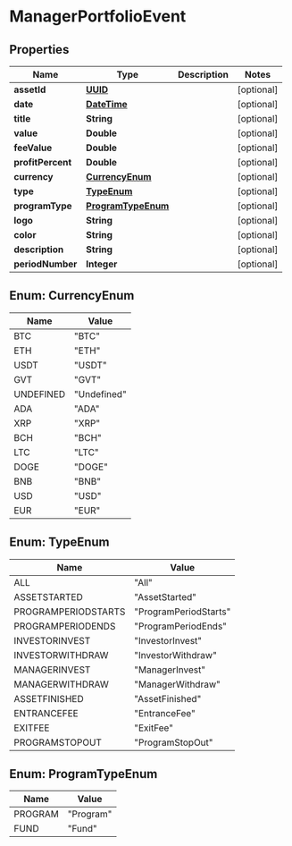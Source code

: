
# ManagerPortfolioEvent

## Properties
Name | Type | Description | Notes
------------ | ------------- | ------------- | -------------
**assetId** | [**UUID**](UUID.md) |  |  [optional]
**date** | [**DateTime**](DateTime.md) |  |  [optional]
**title** | **String** |  |  [optional]
**value** | **Double** |  |  [optional]
**feeValue** | **Double** |  |  [optional]
**profitPercent** | **Double** |  |  [optional]
**currency** | [**CurrencyEnum**](#CurrencyEnum) |  |  [optional]
**type** | [**TypeEnum**](#TypeEnum) |  |  [optional]
**programType** | [**ProgramTypeEnum**](#ProgramTypeEnum) |  |  [optional]
**logo** | **String** |  |  [optional]
**color** | **String** |  |  [optional]
**description** | **String** |  |  [optional]
**periodNumber** | **Integer** |  |  [optional]


<a name="CurrencyEnum"></a>
## Enum: CurrencyEnum
Name | Value
---- | -----
BTC | &quot;BTC&quot;
ETH | &quot;ETH&quot;
USDT | &quot;USDT&quot;
GVT | &quot;GVT&quot;
UNDEFINED | &quot;Undefined&quot;
ADA | &quot;ADA&quot;
XRP | &quot;XRP&quot;
BCH | &quot;BCH&quot;
LTC | &quot;LTC&quot;
DOGE | &quot;DOGE&quot;
BNB | &quot;BNB&quot;
USD | &quot;USD&quot;
EUR | &quot;EUR&quot;


<a name="TypeEnum"></a>
## Enum: TypeEnum
Name | Value
---- | -----
ALL | &quot;All&quot;
ASSETSTARTED | &quot;AssetStarted&quot;
PROGRAMPERIODSTARTS | &quot;ProgramPeriodStarts&quot;
PROGRAMPERIODENDS | &quot;ProgramPeriodEnds&quot;
INVESTORINVEST | &quot;InvestorInvest&quot;
INVESTORWITHDRAW | &quot;InvestorWithdraw&quot;
MANAGERINVEST | &quot;ManagerInvest&quot;
MANAGERWITHDRAW | &quot;ManagerWithdraw&quot;
ASSETFINISHED | &quot;AssetFinished&quot;
ENTRANCEFEE | &quot;EntranceFee&quot;
EXITFEE | &quot;ExitFee&quot;
PROGRAMSTOPOUT | &quot;ProgramStopOut&quot;


<a name="ProgramTypeEnum"></a>
## Enum: ProgramTypeEnum
Name | Value
---- | -----
PROGRAM | &quot;Program&quot;
FUND | &quot;Fund&quot;




